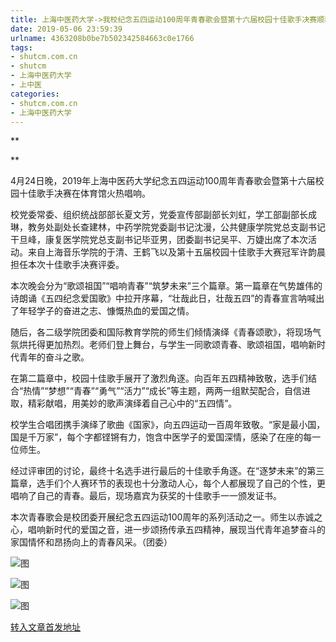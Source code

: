 ```yaml
---
title: 上海中医药大学->我校纪念五四运动100周年青春歌会暨第十六届校园十佳歌手决赛顺利举行 | shutcm.com.cn
date: 2019-05-06 23:59:39
urlname: 4363208b0be7b502342584663c0e1766
tags: 
- shutcm.com.cn
- shutcm
- 上海中医药大学
- 上中医
categories:
- shutcm.com.cn
- 上海中医药大学
---
```


**

**

4月24日晚，2019年上海中医药大学纪念五四运动100周年青春歌会暨第十六届校园十佳歌手决赛在体育馆火热唱响。

校党委常委、组织统战部部长夏文芳，党委宣传部副部长刘虹，学工部副部长成琳，教务处副处长查建林，中药学院党委副书记沈漫，公共健康学院党总支副书记干旦峰，康复医学院党总支副书记毕亚男，团委副书记吴平、万婕出席了本次活动。来自上海音乐学院的于清、王鹤飞以及第十五届校园十佳歌手大赛冠军许韵晨担任本次十佳歌手决赛评委。

本次晚会分为“歌颂祖国”“唱响青春”“筑梦未来”三个篇章。第一篇章在气势雄伟的诗朗诵《五四纪念爱国歌》中拉开序幕，“壮哉此日，壮哉五四”的青春宣言呐喊出了年轻学子的奋进之志、慷慨热血的爱国之情。

随后，各二级学院团委和国际教育学院的师生们倾情演绎《青春颂歌》，将现场气氛烘托得更加热烈。老师们登上舞台，与学生一同歌颂青春、歌颂祖国，唱响新时代青年的奋斗之歌。

在第二篇章中，校园十佳歌手展开了激烈角逐。向百年五四精神致敬，选手们结合“热情”“梦想”“青春”“勇气”“活力”“成长”等主题，两两一组默契配合，自信进取，精彩献唱，用美妙的歌声演绎着自己心中的“五四情”。

校学生合唱团携手演绎了歌曲《国家》，向五四运动一百周年致敬。“家是最小国，国是千万家”，每个字都铿锵有力，饱含中医学子的爱国深情，感染了在座的每一位师生。

经过评审团的讨论，最终十名选手进行最后的十佳歌手角逐。在“逐梦未来”的第三篇章，选手们个人赛环节的表现也十分激动人心，每个人都展现了自己的个性，更唱响了自己的青春。最后，现场嘉宾为获奖的十佳歌手一一颁发证书。

本次青春歌会是校团委开展纪念五四运动100周年的系列活动之一。师生以赤诚之心，唱响新时代的爱国之音，进一步颂扬传承五四精神，展现当代青年追梦奋斗的家国情怀和昂扬向上的青春风采。（团委）

![图](https://www.shutcm.edu.cn/_upload/article/images/e7/92/02724ae84cfc9b68e37bfb9fdd4f/9fd16166-330a-4960-8732-ef9dcbcd7e96.jpg)

![图](https://www.shutcm.edu.cn/_upload/article/images/e7/92/02724ae84cfc9b68e37bfb9fdd4f/f2e32a60-0c73-4355-aba8-947c00788294.jpg)

![图](https://www.shutcm.edu.cn/_upload/article/images/e7/92/02724ae84cfc9b68e37bfb9fdd4f/2a0de883-2b31-4364-8837-14e50374c500.jpg)

[转入文章首发地址](https://www.shutcm.edu.cn/2019/0428/c221a103516/page.htm)